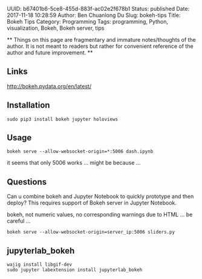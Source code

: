 UUID: b67401b6-5ce8-455d-883f-ac02e2f678b1
Status: published
Date: 2017-11-18 10:28:59
Author: Ben Chuanlong Du
Slug: bokeh-tips
Title: Bokeh Tips
Category: Programming
Tags: programming, Python, visualization, Bokeh, Bokeh server, tips

**
Things on this page are
fragmentary and immature notes/thoughts of the author.
It is not meant to readers
but rather for convenient reference of the author and future improvement.
**

## Links

<http://bokeh.pydata.org/en/latest/>

## Installation

```
sudo pip3 install bokeh jupyter holoviews
```

## Usage
```
bokeh serve --allow-websocket-origin=*:5006 dash.ipynb
```
it seems that only 5006 works ...
might be because ...





## Questions

Can u combine bokeh and Jupyter Notebook to quickly prototype and then deploy? 
This requires support of Bokeh server in Jupyter Notebook.


bokeh, not numeric values, no corresponding warnings due to HTML ...
be careful ...

```
bokeh serve --allow-websocket-origin=server_ip:5006 sliders.py
```

## jupyterlab_bokeh

    wajig install libgif-dev
    sudo jupyter labextension install jupyterlab_bokeh

